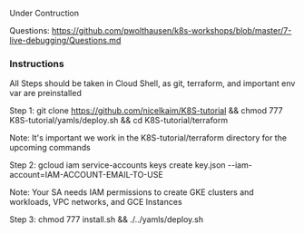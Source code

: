 Under Contruction

Questions: https://github.com/pwolthausen/k8s-workshops/blob/master/7-live-debugging/Questions.md

### Instructions

All Steps should be taken in Cloud Shell, as git, terraform, and important env var are preinstalled

Step 1: git clone https://github.com/nicelkaim/K8S-tutorial && chmod 777 K8S-tutorial/yamls/deploy.sh && cd K8S-tutorial/terraform

Note: It's important we work in the K8S-tutorial/terraform directory for the upcoming commands
  
Step 2: gcloud iam service-accounts keys create key.json --iam-account=IAM-ACCOUNT-EMAIL-TO-USE

  Note: Your SA needs IAM permissions to create GKE clusters and workloads, VPC networks, and GCE Instances
  
Step 3: chmod 777 install.sh && ./../yamls/deploy.sh
